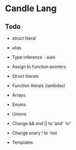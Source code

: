 # Candle Lang

## Todo

- struct literal

- alias
- Type inference - auto
- Assign to function pointers 
- Struct literals
- Function literals (lambdas)
- Arrays
- Enums
- Unions
- Change && and || to 'and' 'or'
- Change unary ! to 'not
- Templates